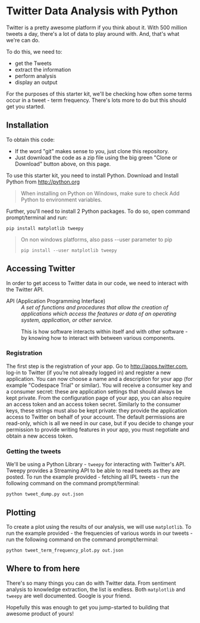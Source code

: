 # Twitter Data Analysis with Python

Twitter is a pretty awesome platform if you think about it. With 500 million tweets a day, there's a lot of data to play around with. And, that's what we're can do.

To do this, we need to:

- get the Tweets
- extract the information
- perform analysis
- display an output

For the purposes of this starter kit, we'll be checking how often some terms occur in a tweet - term frequency. There's lots more to do but this should get you started.

## Installation

To obtain this code:

- If the word "git" makes sense to you, just clone this repository.
- Just download the code as a zip file using the big green "Clone or Download" button above, on this page.

To use this starter kit, you need to install Python. Download and Install Python from http://python.org

> When installing on Python on Windows, make sure to check Add Python to environment variables.

Further, you'll need to install 2 Python packages. To do so, open command prompt/terminal and run:

```
pip install matplotlib tweepy
```

> On non windows platforms, also pass --user parameter to pip
>
> ```
> pip install --user matplotlib tweepy
> ```

## Accessing Twitter

In order to get access to Twitter data in our code, we need to interact with the Twitter API.

<dt>API (Application Programming Interface)</dt>
<dd>
  <i>A set of functions and procedures that allow the creation of applications which access the features or data of an operating system, application, or other service.</i>

  This is how software interacts within itself and with other software - by knowing how to interact with between various components.
</dd>

### Registration

The first step is the registration of your app. Go to http://apps.twitter.com, log-in to Twitter (if you’re not already logged in) and register a new application. You can now choose a name and a description for your app (for example "Codespace Trial" or similar). You will receive a consumer key and a consumer secret: these are application settings that should always be kept private. From the configuration page of your app, you can also require an access token and an access token secret. Similarly to the consumer keys, these strings must also be kept private: they provide the application access to Twitter on behalf of your account. The default permissions are read-only, which is all we need in our case, but if you decide to change your permission to provide writing features in your app, you must negotiate and obtain a new access token.

### Getting the tweets

We'll be using a Python Library - `tweepy` for interacting with Twitter's API. Tweepy provides a Streaming API to be able to read tweets as they are posted. To run the example provided - fetching all IPL tweets - run the following command on the command prompt/terminal:

```
python tweet_dump.py out.json
```

## Plotting

To create a plot using the results of our analysis, we will use `matplotlib`. To run the example provided - the frequencies of various words in our tweets - run the following command on the command prompt/terminal:

```
python tweet_term_frequency_plot.py out.json
```

## Where to from here

There's so many things you can do with Twitter data. From sentiment analysis to knowledge extraction, the list is endless. Both `matplotlib` and `tweepy` are well documented. Google is your friend.

Hopefully this was enough to get you jump-started to building that awesome product of yours!
